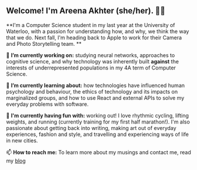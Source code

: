 ## Welcome! I'm Areena Akhter (she/her). :woman_technologist:
**I'm a Computer Science student in my last year at the University of Waterloo, with a passion for understanding how, and why, we think the way that we do. Next fall, I'm heading back to Apple to work for their Camera and Photo Storytelling team. **

🔭 **I’m currently working on:** studying neural networks, approaches to cognitive science, and why technology was inherently built **against** the interests of underrepresented populations in my 4A term of Computer Science.

🌱 **I’m currently learning about:** how technologies have influenced human psychology and behaviour, the ethics of technology and its impacts on marginalized groups, and how to use React and external APIs to solve my everyday problems with software.

👯 **I'm currently having fun with:** working out! I love rhythmic cycling, lifting weights, and running (currently training for my first half marathon!). I'm also passionate about getting back into writing, making art out of everyday experiences, fashion and style, and travelling and experiencing ways of life in new cities. 

📫 **How to reach me:** To learn more about my musings and contact me, read my [blog](areenaakhter.medium.com)
